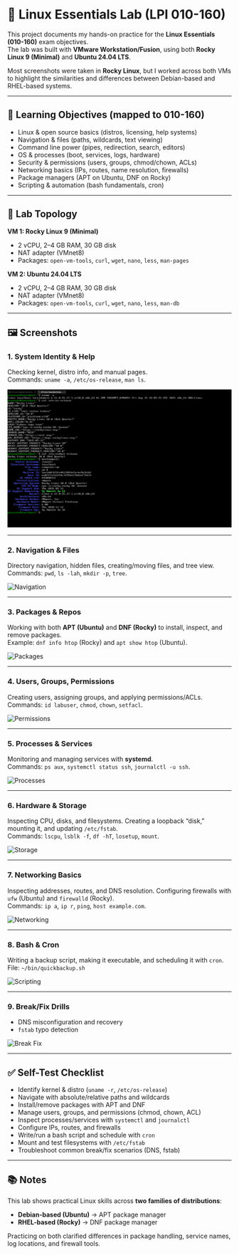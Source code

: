 # 🐧 Linux Essentials Lab (LPI 010-160)

This project documents my hands-on practice for the **Linux Essentials (010-160)** exam objectives.  
The lab was built with **VMware Workstation/Fusion**, using both **Rocky Linux 9 (Minimal)** and **Ubuntu 24.04 LTS**.  

Most screenshots were taken in **Rocky Linux**, but I worked across both VMs to highlight the similarities and differences between Debian-based and RHEL-based systems.

---

## 🎯 Learning Objectives (mapped to 010-160)

- Linux & open source basics (distros, licensing, help systems)  
- Navigation & files (paths, wildcards, text viewing)  
- Command line power (pipes, redirection, search, editors)  
- OS & processes (boot, services, logs, hardware)  
- Security & permissions (users, groups, chmod/chown, ACLs)  
- Networking basics (IPs, routes, name resolution, firewalls)  
- Package managers (APT on Ubuntu, DNF on Rocky)  
- Scripting & automation (bash fundamentals, cron)  

---

## 🧱 Lab Topology

**VM 1: Rocky Linux 9 (Minimal)**  
- 2 vCPU, 2–4 GB RAM, 30 GB disk  
- NAT adapter (VMnet8)  
- Packages: `open-vm-tools`, `curl`, `wget`, `nano`, `less`, `man-pages`

**VM 2: Ubuntu 24.04 LTS**  
- 2 vCPU, 2–4 GB RAM, 30 GB disk  
- NAT adapter (VMnet8)  
- Packages: `open-vm-tools`, `curl`, `wget`, `nano`, `less`, `man-db`

---

## 🖼️ Screenshots

### 1. System Identity & Help
Checking kernel, distro info, and manual pages.  
Commands: `uname -a`, `/etc/os-release`, `man ls`.

![System Identity](screenshots/rocky_system_identify.png)

---

### 2. Navigation & Files
Directory navigation, hidden files, creating/moving files, and tree view.  
Commands: `pwd`, `ls -lah`, `mkdir -p`, `tree`.

![Navigation](screenshots/02_navigation.png)

---

### 3. Packages & Repos
Working with both **APT (Ubuntu)** and **DNF (Rocky)** to install, inspect, and remove packages.  
Example: `dnf info htop` (Rocky) and `apt show htop` (Ubuntu).

![Packages](screenshots/03_packages.png)

---

### 4. Users, Groups, Permissions
Creating users, assigning groups, and applying permissions/ACLs.  
Commands: `id labuser`, `chmod`, `chown`, `setfacl`.

![Permissions](screenshots/04_permissions.png)

---

### 5. Processes & Services
Monitoring and managing services with **systemd**.  
Commands: `ps aux`, `systemctl status ssh`, `journalctl -u ssh`.

![Processes](screenshots/05_processes.png)

---

### 6. Hardware & Storage
Inspecting CPU, disks, and filesystems. Creating a loopback “disk,” mounting it, and updating `/etc/fstab`.  
Commands: `lscpu`, `lsblk -f`, `df -hT`, `losetup`, `mount`.

![Storage](screenshots/06_storage.png)

---

### 7. Networking Basics
Inspecting addresses, routes, and DNS resolution. Configuring firewalls with `ufw` (Ubuntu) and `firewalld` (Rocky).  
Commands: `ip a`, `ip r`, `ping`, `host example.com`.

![Networking](screenshots/07_networking.png)

---

### 8. Bash & Cron
Writing a backup script, making it executable, and scheduling it with `cron`.  
File: `~/bin/quickbackup.sh`

![Scripting](screenshots/08_scripting.png)

---

### 9. Break/Fix Drills
- DNS misconfiguration and recovery  
- `fstab` typo detection  

![Break Fix](screenshots/09_breakfix.png)

---

## ✅ Self-Test Checklist

- Identify kernel & distro (`uname -r`, `/etc/os-release`)  
- Navigate with absolute/relative paths and wildcards  
- Install/remove packages with APT and DNF  
- Manage users, groups, and permissions (chmod, chown, ACL)  
- Inspect processes/services with `systemctl` and `journalctl`  
- Configure IPs, routes, and firewalls  
- Write/run a bash script and schedule with `cron`  
- Mount and test filesystems with `/etc/fstab`  
- Troubleshoot common break/fix scenarios (DNS, fstab)  

---

## 📚 Notes

This lab shows practical Linux skills across **two families of distributions**:  
- **Debian-based (Ubuntu)** → APT package manager  
- **RHEL-based (Rocky)** → DNF package manager  

Practicing on both clarified differences in package handling, service names, log locations, and firewall tools.

